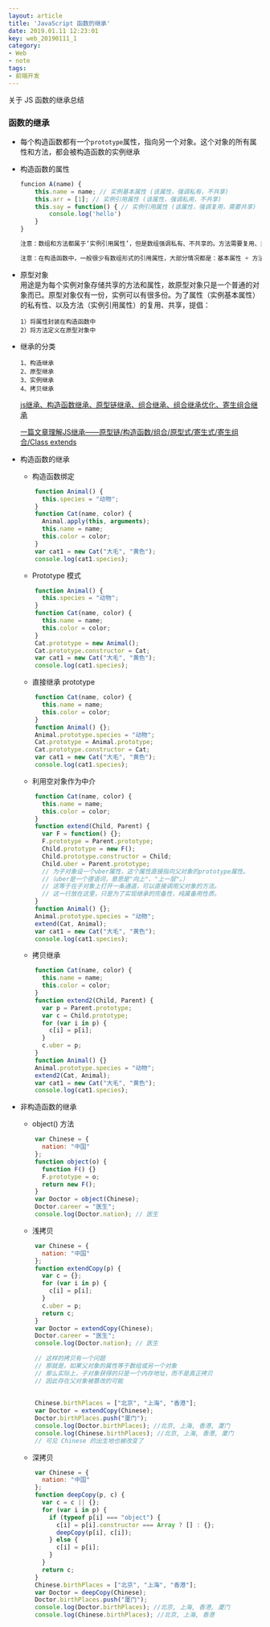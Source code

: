 ```yaml
---
layout: article
title: 'JavaScript 函数的继承'
date: 2019.01.11 12:23:01
key: web_20190111_1
category: 
- Web 
- note
tags:
- 前端开发
---
```


关于 JS 函数的继承总结

<!-- more -->

### 函数的继承

- 每个构造函数都有一个`prototype`属性，指向另一个对象。这个对象的所有属性和方法，都会被构造函数的实例继承
- 构造函数的属性

    ```javascript
    funcion A(name) {
        this.name = name; // 实例基本属性 (该属性，强调私有，不共享)
        this.arr = [1]; // 实例引用属性 (该属性，强调私用，不共享)
        this.say = function() { // 实例引用属性 (该属性，强调复用，需要共享)
            console.log('hello')
        }
    }
    
    注意：数组和方法都属于‘实例引用属性’，但是数组强调私有、不共享的。方法需要复用、共享。

    注意：在构造函数中，一般很少有数组形式的引用属性，大部分情况都是：基本属性 + 方法。
    ```

- 原型对象  
    用途是为每个实例对象存储共享的方法和属性，故原型对象只是一个普通的对象而已。原型对象仅有一份，实例可以有很多份。为了属性（实例基本属性）的私有性、以及方法（实例引用属性）的复用、共享，提倡：

      1）将属性封装在构造函数中
      2）将方法定义在原型对象中
    
- 继承的分类

      1、构造继承
      2、原型继承
      3、实例继承
      4、拷贝继承
    
    [js继承、构造函数继承、原型链继承、组合继承、组合继承优化、寄生组合继承](https://segmentfault.com/a/1190000015216289) 
    
    [一篇文章理解JS继承——原型链/构造函数/组合/原型式/寄生式/寄生组合/Class extends](https://segmentfault.com/a/1190000015727237)
- 构造函数的继承

    * 构造函数绑定  
    
    ```javascript
        function Animal() {
          this.species = "动物";
        }
        function Cat(name, color) {
          Animal.apply(this, arguments);
          this.name = name;
          this.color = color;
        }
        var cat1 = new Cat("大毛", "黄色");
        console.log(cat1.species);
    ```

    * Prototype 模式

    ```javascript
        function Animal() {
          this.species = "动物";
        }
        function Cat(name, color) {
          this.name = name;
          this.color = color;
        }
        Cat.prototype = new Animal();
        Cat.prototype.constructor = Cat;
        var cat1 = new Cat("大毛", "黄色");
        console.log(cat1.species);
    ```
    * 直接继承 prototype
    ```javascript
        function Cat(name, color) {
          this.name = name;
          this.color = color;
        }
        function Animal() {};
        Animal.prototype.species = "动物";
        Cat.prototype = Animal.prototype;
        Cat.prototype.constructor = Cat;
        var cat1 = new Cat("大毛", "黄色");
        console.log(cat1.species);
    ```
    * 利用空对象作为中介
    ```javascript
        function Cat(name, color) {
          this.name = name;
          this.color = color;
        }
        function extend(Child, Parent) {
          var F = function() {};
          F.prototype = Parent.prototype;
          Child.prototype = new F();
          Child.prototype.constructor = Child;
          Child.uber = Parent.prototype; 
          // 为子对象设一个uber属性，这个属性直接指向父对象的prototype属性。
          //（uber是一个德语词，意思是"向上"、"上一层"。）
          // 这等于在子对象上打开一条通道，可以直接调用父对象的方法。
          // 这一行放在这里，只是为了实现继承的完备性，纯属备用性质。
        }
        function Animal() {};
        Animal.prototype.species = "动物";
        extend(Cat, Animal);
        var cat1 = new Cat("大毛", "黄色");
        console.log(cat1.species);
    ```
    * 拷贝继承
    ```javascript
        function Cat(name, color) {
          this.name = name;
          this.color = color;
        }
        function extend2(Child, Parent) {
          var p = Parent.prototype;
          var c = Child.prototype;
          for (var i in p) {
            c[i] = p[i];
          }
          c.uber = p;
        }
        function Animal() {}
        Animal.prototype.species = "动物";
        extend2(Cat, Animal);
        var cat1 = new Cat("大毛", "黄色");
        console.log(cat1.species);
    ```
- 非构造函数的继承
    * object() 方法
    ```javascript
        var Chinese = {
          nation: "中国"
        };
        function object(o) {
          function F() {}
          F.prototype = o;
          return new F();
        }
        var Doctor = object(Chinese);
        Doctor.career = "医生";
        console.log(Doctor.nation); // 医生
    ```
    * 浅拷贝
    ```javascript
        var Chinese = {
          nation: "中国"
        };
        function extendCopy(p) {
          var c = {};
          for (var i in p) {
            c[i] = p[i];
          }
          c.uber = p;
          return c;
        }
        var Doctor = extendCopy(Chinese);
        Doctor.career = "医生";
        console.log(Doctor.nation); // 医生
        
        // 这样的拷贝有一个问题
        // 那就是，如果父对象的属性等于数组或另一个对象
        // 那么实际上，子对象获得的只是一个内存地址，而不是真正拷贝
        // 因此存在父对象被篡改的可能
        
        
        Chinese.birthPlaces = ["北京", "上海", "香港"];
        var Doctor = extendCopy(Chinese);
        Doctor.birthPlaces.push("厦门");
        console.log(Doctor.birthPlaces); //北京, 上海, 香港, 厦门
        console.log(Chinese.birthPlaces); //北京, 上海, 香港, 厦门
        // 可见 Chinese 的出生地也被改变了
    ```
    * 深拷贝
    ```javascript
        var Chinese = {
          nation: "中国"
        };
        function deepCopy(p, c) {
          var c = c || {};
          for (var i in p) {
            if (typeof p[i] === "object") {
              c[i] = p[i].constructor === Array ? [] : {};
              deepCopy(p[i], c[i]);
            } else {
              c[i] = p[i];
            }
          }
          return c;
        }
        Chinese.birthPlaces = ["北京", "上海", "香港"];
        var Doctor = deepCopy(Chinese);
        Doctor.birthPlaces.push("厦门");
        console.log(Doctor.birthPlaces); //北京, 上海, 香港, 厦门
        console.log(Chinese.birthPlaces); //北京, 上海, 香港
    ```